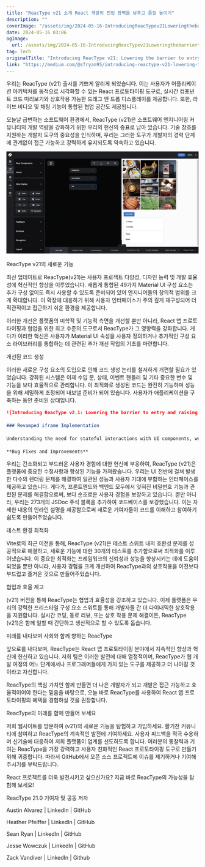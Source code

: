 ```yaml
---
title: "ReacType v21 소개 React 개발의 진입 장벽을 낮추고 품질 높이기"
description: ""
coverImage: "/assets/img/2024-05-16-IntroducingReacTypev21LoweringthebarriertoentryandraisingthebarinReactdevelopment_0.png"
date: 2024-05-16 03:06
ogImage: 
  url: /assets/img/2024-05-16-IntroducingReacTypev21LoweringthebarriertoentryandraisingthebarinReactdevelopment_0.png
tag: Tech
originalTitle: "Introducing ReacType v21: Lowering the barrier to entry and raising the bar in React development"
link: "https://medium.com/@sfryan95/introducing-reactype-v21-lowering-the-barrier-to-entry-and-raising-the-bar-in-react-development-945173a9f3b8"
---
```



우리는 ReacType (v21) 출시를 기쁘게 알리게 되었습니다. 이는 사용자가 어플리케이션 아키텍처를 동적으로 시각화할 수 있는 React 프로토타이핑 도구로, 실시간 컴포넌트 코드 미리보기와 상호작용 가능한 드래그 앤 드롭 디스플레이를 제공합니다. 또한, 라이브 비디오 및 채팅 기능이 통합된 협업 공간도 제공됩니다.

오늘날 급변하는 소프트웨어 환경에서, ReacType (v21)은 소프트웨어 엔지니어링 커뮤니티의 개발 역량을 강화하기 위한 우리의 헌신의 증표로 남아 있습니다. 기술 창조를 지원하는 개발자 도구의 중요성을 인식하며, 우리는 그러한 도구가 개발자의 경력 단계에 관계없이 접근 가능하고 강력하게 유지되도록 약속하고 있습니다.

![ReacTypev21LoweringthebarriertoentryandraisingthebarinReactdevelopment](/assets/img/2024-05-16-IntroducingReacTypev21LoweringthebarriertoentryandraisingthebarinReactdevelopment_0.png)

ReacType v21의 새로운 기능



최신 업데이트로 ReacType(v21)는 사용자 프로젝트 다양성, 디자인 능력 및 개발 효율성에 혁신적인 향상을 이루었습니다. 새롭게 통합된 49가지 Material UI 구성 요소는 추가 구성 없이도 즉시 사용할 수 있도록 준비되어 있어 엔지니어들의 창의적 범위를 크게 확대합니다. 이 확장에 대응하기 위해 사용자 인터페이스가 주의 깊게 재구성되어 더 직관적이고 접근하기 쉬운 환경을 제공합니다.

이러한 개선은 플랫폼의 미학적 및 기능적 측면을 개선할 뿐만 아니라, React 앱 프로토타이핑과 협업을 위한 최고 수준의 도구로서 ReacType가 그 영향력을 강화합니다. 게다가 이러한 혁신은 사용자가 Material UI 속성을 사용자 정의하거나 추가적인 구성 요소 라이브러리를 통합하는 데 관련된 추가 개선 작업의 기초를 마련합니다.

개선된 코드 생성

이러한 새로운 구성 요소의 도입으로 인해 코드 생성 논리를 철저하게 개편할 필요가 있었습니다. 강화된 시스템은 이제 수입 문, 상태, 이벤트 핸들러 및 기타 중요한 변수 및 기능을 보다 효율적으로 관리합니다. 이 최적화로 생성된 코드는 완전히 기능하며 성능을 위해 세밀하게 조정되어 내보낼 준비가 되어 있습니다. 사용자가 애플리케이션을 구축하는 동안 준비된 상태입니다.



```markdown
![Introducing ReacType v2.1: Lowering the barrier to entry and raising the bar in React development](/assets/img/2024-05-16-IntroducingReacTypev21LoweringthebarriertoentryandraisingthebarinReactdevelopment_1.png)

### Revamped iframe Implementation

Understanding the need for stateful interactions with UI components, we’ve reengineered our iframe implementation. The **"Demo Render"** enhancements allow users to interact seamlessly with state-dependent components, providing a highly realistic and practical preview of component behavior in a live environment. This upgrade ensures that developers can accurately assess and refine UI/UX experiences in real time, enhancing the quality and effectiveness of final projects.

**Bug Fixes and Improvements**
```



우리는 간소화되고 부드러운 사용자 경험에 대한 헌신에 부응하여, ReacType (v21)은 플랫폼에 중요한 수정사항과 향상된 기능을 가져왔습니다. 우리는 UI 전반에 걸쳐 발생한 다수의 렌더링 문제를 해결하여 일관된 성능과 사용자 기대에 부합하는 인터페이스를 제공하고 있습니다. 게다가, 프론트엔드와 백엔드 모두에서 잊혀진 비밀번호 기능과 관련된 문제를 해결함으로써, 보다 순조로운 사용자 경험을 보장하고 있습니다. 뿐만 아니라, 우리는 273개의 JSDoc 주석 블록을 추가하여 코드베이스를 보강했습니다. 이는 자세한 내용의 인라인 설명을 제공함으로써 새로운 기여자들이 코드를 이해하고 참여하기 쉽도록 만들어주었습니다.

테스트 환경 최적화

Vite로의 최근 이전을 통해, ReacType (v21)은 테스트 스위트 내의 호환성 문제를 성공적으로 해결하고, 새로운 기능에 대한 30개의 테스트를 추가함으로써 최적화를 이루어냈습니다. 이 중요한 최적화는 프레임워크의 신뢰성과 성능을 향상시키는 데에 도움이 되었을 뿐만 아니라, 사용자 경험을 크게 개선하여 ReacType과의 상호작용을 이전보다 부드럽고 즐거운 것으로 만들어주었습니다.

협업과 효율 제고



(v21) 버전을 통해 ReacType는 협업과 효율성을 강조하고 있습니다. 이제 플랫폼은 우리의 강력한 프리스타일 구성 요소 스위트를 통해 개발자들 간 더 다이내믹한 상호작용을 지원합니다. 실시간 코딩, 동료 리뷰, 또는 상호 작용 문제 해결이든, ReacType (v21)은 함께 일할 때 간단하고 생산적으로 할 수 있도록 돕습니다.

미래를 내다보며 사회와 함께 향하는 ReacType

앞으로를 내다보며, ReacType는 React 앱 프로토타이핑 분야에서 지속적인 향상과 혁신에 헌신하고 있습니다. 저희 팀은 이러한 발전에 대해 열정적이며, ReacType가 웹 개발 여정의 어느 단계에서나 프로그래머들에게 가치 있는 도구를 제공하고 더 나아갈 것이라고 자신합니다.

ReacType의 핵심 가치인 함께 만들면 더 나은 개발자가 되고 개발은 접근 가능하고 효율적이어야 한다는 믿음을 바탕으로, 오늘 바로 ReacType를 사용하여 React 앱 프로토타이핑의 혜택을 경험하실 것을 권장합니다.



ReacType의 미래를 함께 만들어 보세요

저희 웹사이트를 방문하여 (v21)의 새로운 기능을 탐험하고 가입하세요. 활기찬 커뮤니티에 참여하고 ReacType의 계속적인 발전에 기여하세요. 사용자 피드백을 적극 수용하며 신기술에 대응하여 저희 플랫폼이 업계를 선도하도록 합니다. 여러분의 통찰력과 기여는 ReacType을 가장 강력하고 사용자 친화적인 React 프로토타이핑 도구로 만들기 위해 귀중합니다. 따라서 GitHub에서 오픈 소스 프로젝트에 이슈를 제기하거나 기여해 주시기를 부탁드립니다.

React 프로젝트를 더욱 발전시키고 싶으신가요? 지금 바로 ReacType의 가능성을 탐험해 보세요!

ReacType 21.0 기여자 및 공동 저자



Austin Alvarez | LinkedIn | GitHub

Heather Pfeiffer | LinkedIn | GitHub

Sean Ryan | LinkedIn | GitHub

Jesse Wowczuk | LinkedIn | GitHub



Zack Vandiver | LinkedIn | Github